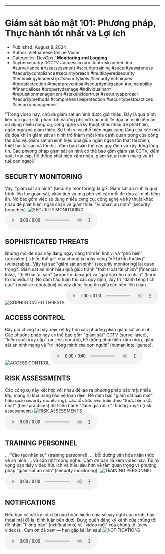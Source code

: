 
---

# Giám sát bảo mật 101: Phương pháp, Thực hành tốt nhất và Lợi ích

- Published: August 8, 2024
- Author: Vietnamese Online Voice
- Categories: DevOps / **Monitoring and Logging**
- #cybersecurity #CCTV #accesscontrol #intrusiondetection #surveillance #riskassessment #securitytraining #securityawareness #securitycompliance #securitybreach #multilayeredsecurity #technologyleadership #securitytools #securitytechniques #threatdetection #threatprevention #securitymitigation #vulnerability #financialloss #propertydamage #individualharm #reputationmanagement #stakeholdertrust #securityapproach #securitymethods #comprehensiveprotection #securitybestpractices #securitymanagement

"Trong video này, chủ đề giám sát an ninh được giới thiệu. Đây là quá trình liên tục quan sát, phân tích và ứng phó với các mối đe dọa an ninh tiềm ẩn, sử dụng nhiều công cụ, công nghệ và kỹ thuật khác nhau để phát hiện, ngăn ngừa và giảm thiểu. Sự tinh vi và phổ biến ngày càng tăng của các mối đe dọa khiến giám sát an ninh trở thành một khía cạnh quan trọng của công tác bảo vệ. Giám sát an ninh hiệu quả giúp ngăn ngừa tổn thất tài chính, thiệt hại tài sản và tổn hại, đảm bảo tuân thủ các quy định và xây dựng lòng tin. Các phương pháp giám sát an ninh có thể bao gồm giám sát CCTV, kiểm soát truy cập, hệ thống phát hiện xâm nhập, giám sát an ninh mạng và trí tuệ con người."


## SECURITY MONITORING

Vậy, "giám sát an ninh" (security monitoring) là gì?. Giám sát an ninh là quá trình liên tục quan sát, phân tích và ứng phó với các mối đe dọa an ninh tiềm ẩn. Nó bao gồm việc sử dụng nhiều công cụ, công nghệ và kỹ thuật khác nhau để phát hiện, ngăn chặn và giảm thiểu "vi phạm an ninh" (security breaches).
![SECURITY MONITORING](https://http-archiver-apis-production-80.schnworks.com/storage/images/transitions/2024-08-08/transition-6790355679-Montserrat-Black-1A237E.jpg)
<audio controls>
    <source src="https://http-archiver-apis-production-80.schnworks.com/storage/storage/audio/file-49346938605.mp3" type="audio/mpeg">
</audio>



## SOPHISTICATED THREATS

Những mối đe dọa này đang ngày càng trở nên tinh vi và "phổ biến" (prevalent), khiến thế giới của chúng ta ngày càng "dễ bị tổn thương" (vulnerable).. Vậy tại sao "giám sát an ninh" (security monitoring) lại quan trọng?. Giám sát an ninh hiệu quả giúp tránh "thất thoát tài chính" (financial loss), "thiệt hại tài sản" (property damage) và "gây hại cho cá nhân" (harm to individuals). Nó đảm bảo tuân thủ các quy định, duy trì "danh tiếng tích cực" (positive reputation) và xây dựng lòng tin giữa các bên liên quan.
![SOPHISTICATED THREATS](https://http-archiver-apis-production-80.schnworks.com/storage/images/transitions/2024-08-08/transition--2327990128-Montserrat-ExtraBold-880E4F.jpg)
<audio controls>
    <source src="https://http-archiver-apis-production-80.schnworks.com/storage/storage/audio/file-16392393707.mp3" type="audio/mpeg">
</audio>



## ACCESS CONTROL

Bây giờ chúng ta hãy xem xét kỹ hơn các phương pháp giám sát an ninh. Các phương pháp này có thể bao gồm "giám sát" CCTV (surveillance), "kiểm soát truy cập" (access control), hệ thống phát hiện xâm nhập, giám sát an ninh mạng và "trí thông minh của con người" (human intelligence).
![ACCESS CONTROL](https://http-archiver-apis-production-80.schnworks.com/storage/images/transitions/2024-08-08/transition-9344767840-Montserrat-Black-283593.jpg)
<audio controls>
    <source src="https://http-archiver-apis-production-80.schnworks.com/storage/storage/audio/file-14577780827.mp3" type="audio/mpeg">
</audio>



## RISK ASSESSMENTS

Các công cụ này kết hợp với nhau để tạo ra phương pháp bảo mật nhiều lớp, mang lại khả năng bảo vệ toàn diện. Để đảm bảo "giám sát bảo mật" hiệu quả (security monitoring), các tổ chức nên tuân theo "thực hành tốt nhất" (best practices) như tiến hành "đánh giá rủi ro" thường xuyên (risk assessments)
![RISK ASSESSMENTS](https://http-archiver-apis-production-80.schnworks.com/storage/images/transitions/2024-08-08/transition--6568407561-Montserrat-Black-004895.jpg)
<audio controls>
    <source src="https://http-archiver-apis-production-80.schnworks.com/storage/storage/audio/file-4625988581.mp3" type="audio/mpeg">
</audio>



## TRAINING PERSONNEL

... "đào tạo nhân sự" (training personnel). ... bồi dưỡng văn hóa nhận thức về an ninh. ... và cập nhật công nghệ.. Cảm ơn bạn đã xem video này. Tôi hy vọng bạn thấy video hữu ích và hiểu sâu hơn về tầm quan trọng và phương pháp "giám sát an ninh" (security monitoring).
![TRAINING PERSONNEL](https://http-archiver-apis-production-80.schnworks.com/storage/images/transitions/2024-08-08/transition-691849813-Montserrat-Bold-4A148C.jpg)
<audio controls>
    <source src="https://http-archiver-apis-production-80.schnworks.com/storage/storage/audio/file-13164543379.mp3" type="audio/mpeg">
</audio>



## NOTIFICATIONS

Nếu bạn có bất kỳ câu hỏi nào hoặc muốn chia sẻ suy nghĩ của mình, hãy thoải mái để lại bình luận bên dưới. Đừng quên đăng ký kênh của chúng tôi để nhận "thông báo" (notifications) về "video mới" của chúng tôi (new videos).. Cảm ơn đã xem — hẹn gặp lại lần sau!
![NOTIFICATIONS](https://http-archiver-apis-production-80.schnworks.com/storage/images/transitions/2024-08-08/transition--19425723358-Montserrat-SemiBold-9C27B0.jpg)
<audio controls>
    <source src="https://http-archiver-apis-production-80.schnworks.com/storage/storage/audio/file-21462878517.mp3" type="audio/mpeg">
</audio>

